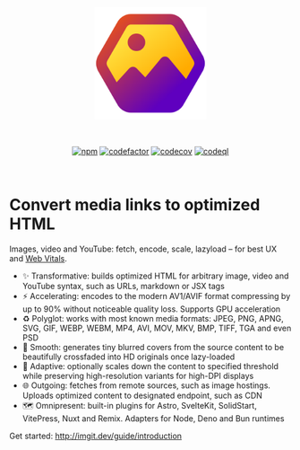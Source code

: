 <p align="center">
  <a href="https://imgit.dev" target="_blank" rel="noopener noreferrer">
    <img width="200" src="https://github.com/elringus/imgit/raw/main/docs/public/favicon.svg" alt="imgit logo">
  </a>
</p>
<br/>
<p align="center">
  <a href="https://www.npmjs.com/package/imgit"><img src="https://img.shields.io/npm/v/imgit" alt="npm"></a>
  <a href="https://codefactor.io/repository/github/elringus/imgit/overview/main"><img src="https://codefactor.io/repository/github/elringus/imgit/badge/main" alt="codefactor"></a>
  <a href="https://codecov.io/gh/elringus/imgit"><img src="https://codecov.io/gh/elringus/imgit/graph/badge.svg?token=3JvjXxyfag" alt="codecov"/></a>
  <a href="https://github.com/elringus/imgit/actions/workflows/codeql.yml"><img src="https://github.com/elringus/imgit/actions/workflows/codeql.yml/badge.svg" alt="codeql"></a>
</p>
<br/>

# Convert media links to optimized HTML

Images, video and YouTube: fetch, encode, scale, lazyload – for best UX and [Web Vitals](https://web.dev/vitals).

- ✨ Transformative: builds optimized HTML for arbitrary image, video and YouTube syntax, such as URLs, markdown or JSX tags
- ⚡ Accelerating: encodes to the modern AV1/AVIF format compressing by up to 90% without noticeable quality loss. Supports GPU acceleration
- ♻️ Polyglot: works with most known media formats: JPEG, PNG, APNG, SVG, GIF, WEBP, WEBM, MP4, AVI, MOV, MKV, BMP, TIFF, TGA and even PSD
- 🌊 Smooth: generates tiny blurred covers from the source content to be beautifully crossfaded into HD originals once lazy-loaded
- 📐 Adaptive: optionally scales down the content to specified threshold while preserving high-resolution variants for high-DPI displays
- 🌐 Outgoing: fetches from remote sources, such as image hostings. Uploads optimized content to designated endpoint, such as CDN
- 🗺️ Omnipresent: built-in plugins for Astro, SvelteKit, SolidStart, VitePress, Nuxt and Remix. Adapters for Node, Deno and Bun runtimes

Get started: http://imgit.dev/guide/introduction

